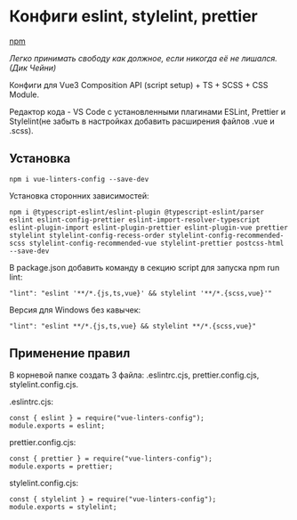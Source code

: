 # Конфиги eslint, stylelint, prettier

[npm](https://www.npmjs.com/package/vue-linters-config)

_Легко принимать свободу как должное, если никогда её не лишался. (Дик Чейни)_

Конфиги для Vue3 Composition API (script setup) + TS + SCSS + CSS Module.

Редактор кода - VS Code с установленными плагинами ESLint, Prettier и Stylelint(не забыть в настройках добавить расширения файлов .vue и .scss).

## Установка

`npm i vue-linters-config --save-dev`

Установка сторонних зависимостей:

`npm i @typescript-eslint/eslint-plugin @typescript-eslint/parser eslint eslint-config-prettier eslint-import-resolver-typescript eslint-plugin-import eslint-plugin-prettier eslint-plugin-vue prettier stylelint stylelint-config-recess-order stylelint-config-recommended-scss stylelint-config-recommended-vue stylelint-prettier postcss-html --save-dev`

В package.json добавить команду в секцию script для запуска npm run lint:

`"lint": "eslint '**/*.{js,ts,vue}' && stylelint '**/*.{scss,vue}'"`

Версия для Windows без кавычек:

`"lint": "eslint **/*.{js,ts,vue} && stylelint **/*.{scss,vue}"`

## Применение правил

В корневой папке создать 3 файла: .eslintrc.cjs, prettier.config.cjs, stylelint.config.cjs.

.eslintrc.cjs:

```
const { eslint } = require("vue-linters-config");
module.exports = eslint;
```

prettier.config.cjs:

```
const { prettier } = require("vue-linters-config");
module.exports = prettier;
```

stylelint.config.cjs:

```
const { stylelint } = require("vue-linters-config");
module.exports = stylelint;
```
